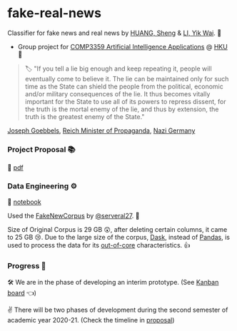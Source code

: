 # fake-real-news
Classifier for fake news and real news by [HUANG, Sheng](https://github.com/vicw0ng-hk) & [LI, Yik Wai](https://github.com/liyikwai). :handshake:

- Group project for [COMP3359 Artificial Intelligence Applications](https://www.cs.hku.hk/index.php/programmes/course-offered?infile=2020/comp3359.html, "COMP3359 Artificial Intelligence Applications [Section 2A, 2020]") @ [HKU](https://hku.hk, "The University of Hong Kong") :school:

> :label: "If you tell a lie big enough and keep repeating it, people will eventually come to believe it. The lie can be maintained only for such time as the State can shield the people from the political, economic and/or military consequences of the lie. It thus becomes vitally important for the State to use all of its powers to repress dissent, for the truth is the mortal enemy of the lie, and thus by extension, the truth is the greatest enemy of the State."

[Joseph Goebbels](https://en.wikipedia.org/wiki/Joseph_Goebbels), [Reich Minister of Propaganda](https://en.wikipedia.org/wiki/Reich_Ministry_of_Public_Enlightenment_and_Propaganda), [Nazi Germany](https://en.wikipedia.org/wiki/Nazi_Germany)

### Project Proposal :books:
:bookmark_tabs: [pdf](reports/proposal.pdf)

### Data Engineering :gear:
:notebook_with_decorative_cover: [notebook](notebooks/data_processing.ipynb)

Used the [FakeNewCorpus](https://github.com/several27/FakeNewsCorpus) by [@serveral27](https://github.com/several27). :pray: 

Size of Original Corpus is 29 GB :astonished:, after deleting certain columns, it came to 25 GB :cry:. Due to the large size of the corpus, [Dask](https://dask.org/), instead of [Pandas](https://pandas.pydata.org/), is used to process the data for its [out-of-core](https://en.wikipedia.org/wiki/External_memory_algorithm) characteristics. :+1:

### Progress :loudspeaker:
:hammer_and_wrench: We are in the phase of developing an interim prototype. (See [Kanban board](https://github.com/vicw0ng-hk/fake-real-news/projects/1) :point_left:)

:v: There will be two phases of development during the second semester of academic year 2020-21. (Check the timeline in [proposal](reports/proposal.pdf)) 
